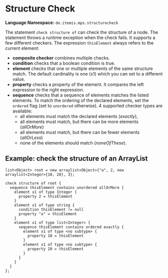 # Structure Check

**Language Namespace:** `de.itemis.mps.structurecheck`

The statement `check structure of` can check the structure of a node. The statement throws a runtime exception when the check fails.
It supports a few different checkers. The expression `thisElement` always refers to the current element:

- **composite checker** combines multiple checks.
- **condition** checks that a boolean condition is true.
- **element** checks that one or multiple elements of the same structure match. The default cardinality is one (x1) 
 which you can set to a different value.
- **property** checks a property of the element. It compares the left expression to the right expression.
- **sequence** checks that a sequence of elements matches the listed elements.
  To match the ordering of the declared elements, set the `ordered` flag (set to `unordered` otherwise).
  4 supported checker types are available:
    - all elements must match the declared elements (*exactly*),
    - all elements must match, but there can be more elements (*allOrMore*)
    - all elements must match, but there can be fewer elements (*allOrLess*)
    - none of the elements should match (*noneOfThese*).
  
## Example: check the structure of an ArrayList

```
list<Object> root = new arraylist<Object>{"a", 2, new arraylist<Integer>{10, 20}, 3}; 
 
check structure of root { 
  sequence thisElement contains unordered allOrMore { 
    element x1 of type Integer { 
      property 2 = thisElement 
    } 
    element x1 of type string { 
      condition thisElement != null   
      property "a" = thisElement 
    } 
    element x1 of type list<Integer> { 
      sequence thisElement contains ordered exactly { 
        element x1 of type <no subtype> { 
          property 10 = thisElement 
        } 
        element x1 of type <no subtype> { 
          property 20 = thisElement 
        } 
      } 
    } 
  } 
};
```

